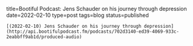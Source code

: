 
title=Bootiful Podcast: Jens Schauder on his journey through depression
date=2022-02-10
type=post
tags=blog
status=published
~~~~~~
[(2022-02-10) Jens Schauder on his journey through depression](http://api.bootifulpodcast.fm/podcasts/702d3140-ed39-4069-933c-2eabbff9ab1d/produced-audio) 
            